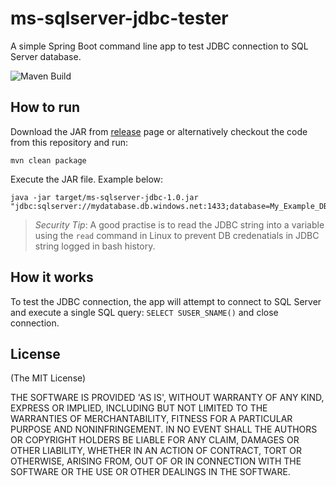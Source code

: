 # ms-sqlserver-jdbc-tester

A simple Spring Boot command line app to test JDBC connection to SQL Server database.

![Maven Build](https://github.com/aimtiaz11/ms-sqlserver-jdbc-tester/actions/workflows/maven.yml/badge.svg)

## How to run

Download the JAR from [release](https://github.com/aimtiaz11/ms-sqlserver-jdbc-tester/releases/tag/1.0) page or alternatively checkout the code from this repository and run:

```
mvn clean package
```

Execute the JAR file. Example below:

```
java -jar target/ms-sqlserver-jdbc-1.0.jar "jdbc:sqlserver://mydatabase.db.windows.net:1433;database=My_Example_DB;user=user@example.com;password=secret123;encrypt=true;trustServerCertificate=true;loginTimeout=90;authentication=ActiveDirectoryPassword"
```

> *Security Tip*: A good practise is to read the JDBC string into a variable using the `read` command in Linux to prevent DB credenatials in JDBC string logged in bash history.

## How it works

To test the JDBC connection, the app will attempt to connect to SQL Server and execute a single SQL query: `SELECT SUSER_SNAME()` and close connection.

## License
(The MIT License)

THE SOFTWARE IS PROVIDED 'AS IS', WITHOUT WARRANTY OF ANY KIND, EXPRESS OR IMPLIED, INCLUDING BUT NOT LIMITED TO THE WARRANTIES OF MERCHANTABILITY, FITNESS FOR A PARTICULAR PURPOSE AND NONINFRINGEMENT. IN NO EVENT SHALL THE AUTHORS OR COPYRIGHT HOLDERS BE LIABLE FOR ANY CLAIM, DAMAGES OR OTHER LIABILITY, WHETHER IN AN ACTION OF CONTRACT, TORT OR OTHERWISE, ARISING FROM, OUT OF OR IN CONNECTION WITH THE SOFTWARE OR THE USE OR OTHER DEALINGS IN THE SOFTWARE.
